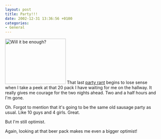 ```yaml
---
layout: post
title: Party!!!
date: 2002-12-31 13:36:56 +0100
categories:
- General
---
```

<img src="http://www.rusiczki.net/blog/blogpics/beer_20_pack.jpg" width="200" height="150" border="0" alt="Will it be enough?" class="postimage" /> That last <a href="http://www.rusiczki.net/2002/12/31/the-new-years-eve-party/">party rant</a> begins to lose sense when I take a peek at that 20 pack I have waiting for me on the hallway. It really gives me courage for the two nights ahead. Two and a half hours and I'm gone.

Oh. Forgot to mention that it's going to be the same old sausage party as usual. Like 10 guys and 4 girls. Great.

But I'm still optimist.

Again, looking at that beer pack makes me even a bigger optimist!

